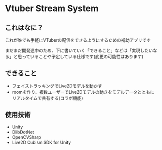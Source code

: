 # Vtuber Stream System
## これはなに？
これが誰でも手軽にVTuberの配信をできるようにするための補助アプリです

まだまだ開発途中のため、下に書いていく「できること」などは「実現したいなぁ」と思っていることや予定している仕様です(変更の可能性はあります)

## できること
- フェイストラッキングでLive2Dモデルを動かす
- roomを作り、複数ユーザーでLive2Dモデルの動きをモデルデータとともにリアルタイムで共有する(コラボ機能)

## 使用技術
- Unity
- DlibDotNet
- OpenCVSharp
- Live2D Cubism SDK for Unity

